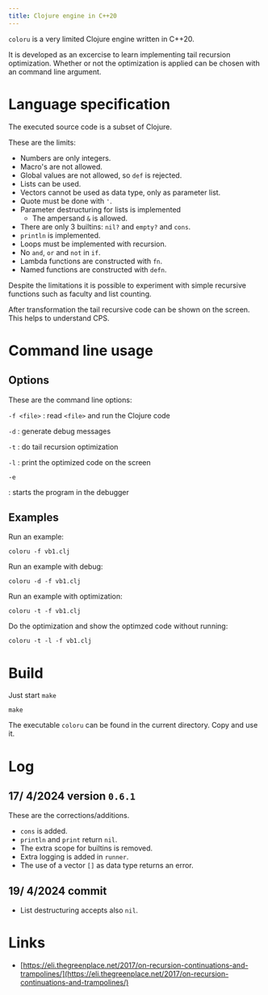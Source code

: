 ```yaml
---
title: Clojure engine in C++20
---
```



`coloru` is a very limited Clojure engine written in C++20.

It is developed as an excercise to learn implementing tail recursion optimization.
Whether or not the optimization is applied can be chosen with an command line argument.

# Language specification

The executed source code is a subset of Clojure.

These are the limits:

* Numbers are only integers.
* Macro's are not allowed.
* Global values are not allowed, so `def` is rejected.
* Lists can be used.
* Vectors cannot be used as data type, only as parameter list.
* Quote must be done with `'`.
* Parameter destructuring for lists is implemented
    * The ampersand `&` is allowed.
* There are only 3 builtins: `nil?` and `empty?` and `cons`.
* `println` is implemented.
* Loops must be implemented with recursion.
* No `and`, `or` and `not` in `if`.
* Lambda functions are constructed with `fn`.
* Named functions are constructed with `defn`.

Despite the limitations it is possible to experiment with simple
recursive functions such as faculty and list counting.

After transformation the tail recursive code can be shown on the screen.
This helps to understand CPS.

# Command line usage

## Options

These are the command line options:

`-f <file>`
: read `<file>` and run the Clojure code

`-d`
: generate debug messages

`-t`
: do tail recursion optimization

`-l`
: print the optimized code on the screen

`-e`

: starts the program in the debugger

## Examples

Run an example:

~~~~
coloru -f vb1.clj
~~~~

Run an example with debug:

~~~~
coloru -d -f vb1.clj
~~~~

Run an example with optimization:

~~~~
coloru -t -f vb1.clj
~~~~

Do the optimization and show the optimzed code without running:

~~~~
coloru -t -l -f vb1.clj
~~~~

# Build

Just start `make`

~~~~
make
~~~~

The executable `coloru` can be found in the current directory.
Copy and use it. 

# Log

## 17/ 4/2024 version `0.6.1`

These are the corrections/additions.

* `cons` is added.
* `println` and `print` return `nil`.
* The extra scope for builtins is removed.
* Extra logging is added in `runner`.
* The use of a vector `[]` as data type returns an error.

## 19/ 4/2024 commit

* List destructuring accepts also `nil`.

# Links

* [https://eli.thegreenplace.net/2017/on-recursion-continuations-and-trampolines/](https://eli.thegreenplace.net/2017/on-recursion-continuations-and-trampolines/)

